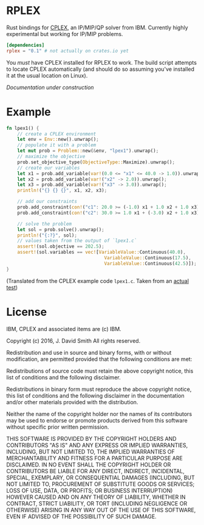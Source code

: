 # RPLEX

Rust bindings for
[CPLEX](https://www-01.ibm.com/software/commerce/optimization/cplex-optimizer/),
an IP/MIP/QP solver from IBM. Currently highly experimental but
working for IP/MIP problems.

```toml
[dependencies]
rplex = "0.1" # not actually on crates.io yet
```

You *must* have CPLEX installed for RPLEX to work. The build script
attempts to locate CPLEX automatically (and should do so assuming
you've installed it at the usual location on Linux).

*Documentation under construction*

# Example

```rust
fn lpex1() {
    // create a CPLEX environment
    let env = Env::new().unwrap();
    // populate it with a problem
    let mut prob = Problem::new(&env, "lpex1").unwrap();
    // maximize the objective
    prob.set_objective_type(ObjectiveType::Maximize).unwrap();
    // create our variables
    let x1 = prob.add_variable(var!(0.0 <= "x1" <= 40.0 -> 1.0)).unwrap();
    let x2 = prob.add_variable(var!("x2" -> 2.0)).unwrap();
    let x3 = prob.add_variable(var!("x3" -> 3.0)).unwrap();
    println!("{} {} {}", x1, x2, x3);

    // add our constraints
    prob.add_constraint(con!("c1": 20.0 >= (-1.0) x1 + 1.0 x2 + 1.0 x3)).unwrap();
    prob.add_constraint(con!("c2": 30.0 >= 1.0 x1 + (-3.0) x2 + 1.0 x3)).unwrap();

    // solve the problem
    let sol = prob.solve().unwrap();
    println!("{:?}", sol);
    // values taken from the output of `lpex1.c`
    assert!(sol.objective == 202.5);
    assert!(sol.variables == vec![VariableValue::Continuous(40.0),
                                    VariableValue::Continuous(17.5),
                                    VariableValue::Continuous(42.5)]);
}
```

(Translated from the CPLEX example code `lpex1.c`. Taken from an
[actual test](src/lib.rs))

# License

IBM, CPLEX and associated items are (c) IBM.

Copyright (c) 2016, J. David Smith All rights reserved.

Redistribution and use in source and binary forms, with or without modification, are permitted provided that the following conditions are met:

Redistributions of source code must retain the above copyright notice, this list of conditions and the following disclaimer.

Redistributions in binary form must reproduce the above copyright notice, this list of conditions and the following disclaimer in the documentation and/or other materials provided with the distribution.

Neither the name of the copyright holder nor the names of its contributors may be used to endorse or promote products derived from this software without specific prior written permission.

THIS SOFTWARE IS PROVIDED BY THE COPYRIGHT HOLDERS AND CONTRIBUTORS "AS IS" AND ANY EXPRESS OR IMPLIED WARRANTIES, INCLUDING, BUT NOT LIMITED TO, THE IMPLIED WARRANTIES OF MERCHANTABILITY AND FITNESS FOR A PARTICULAR PURPOSE ARE DISCLAIMED. IN NO EVENT SHALL THE COPYRIGHT HOLDER OR CONTRIBUTORS BE LIABLE FOR ANY DIRECT, INDIRECT, INCIDENTAL, SPECIAL, EXEMPLARY, OR CONSEQUENTIAL DAMAGES (INCLUDING, BUT NOT LIMITED TO, PROCUREMENT OF SUBSTITUTE GOODS OR SERVICES; LOSS OF USE, DATA, OR PROFITS; OR BUSINESS INTERRUPTION) HOWEVER CAUSED AND ON ANY THEORY OF LIABILITY, WHETHER IN CONTRACT, STRICT LIABILITY, OR TORT (INCLUDING NEGLIGENCE OR OTHERWISE) ARISING IN ANY WAY OUT OF THE USE OF THIS SOFTWARE, EVEN IF ADVISED OF THE POSSIBILITY OF SUCH DAMAGE.
